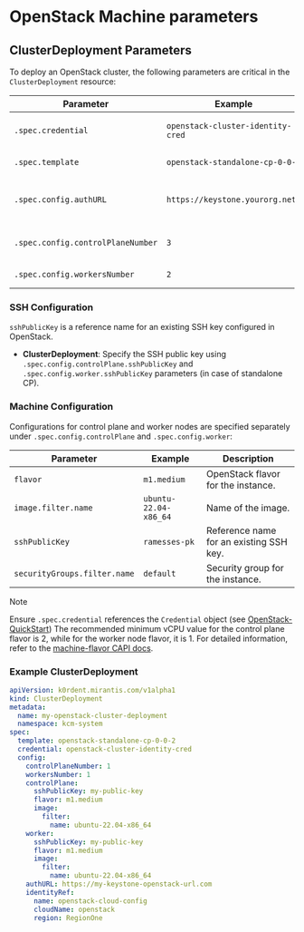 # OpenStack Machine parameters

## ClusterDeployment Parameters

To deploy an OpenStack cluster, the following parameters are critical in the `ClusterDeployment` resource:

| Parameter                     | Example                               | Description                                         |
|-------------------------------|---------------------------------------|-----------------------------------------------------|
| `.spec.credential`            | `openstack-cluster-identity-cred`     | Reference to the Credential object.                 |
| `.spec.template`              | `openstack-standalone-cp-0-0-1`       | Reference to the ClusterTemplate.                   |
| `.spec.config.authURL`        | `https://keystone.yourorg.net/`       | Keystone authentication endpoint for OpenStack.     |
| `.spec.config.controlPlaneNumber` | `3`                               | Number of control plane nodes.                      |
| `.spec.config.workersNumber`  | `2`                                   | Number of worker nodes.                             |

### SSH Configuration

`sshPublicKey` is a reference name for an existing SSH key configured in OpenStack.

- **ClusterDeployment**: Specify the SSH public key using `.spec.config.controlPlane.sshPublicKey` and `.spec.config.worker.sshPublicKey` parameters (in case of standalone CP).

### Machine Configuration

Configurations for control plane and worker nodes are specified separately under `.spec.config.controlPlane` and `.spec.config.worker`:

| Parameter                  | Example                | Description                        |
|----------------------------|------------------------|------------------------------------|
| `flavor`                   | `m1.medium`           | OpenStack flavor for the instance.|
| `image.filter.name`        | `ubuntu-22.04-x86_64` | Name of the image.                |
| `sshPublicKey`             | `ramesses-pk`         | Reference name for an existing SSH key.|
| `securityGroups.filter.name`| `default`             | Security group for the instance.  |

> [!NOTE]
> Ensure `.spec.credential` references the `Credential` object (see [OpenStack-QuickStart](../../quick-start/openstack.md))
> The recommended minimum vCPU value for the control plane flavor is 2, while for the worker node flavor, it is 1. For detailed information, refer to the [machine-flavor CAPI docs](https://github.com/kubernetes-sigs/cluster-api-provider-openstack/blob/main/docs/book/src/clusteropenstack/configuration.md#machine-flavor).

### Example ClusterDeployment

```yaml
apiVersion: k0rdent.mirantis.com/v1alpha1
kind: ClusterDeployment
metadata:
  name: my-openstack-cluster-deployment
  namespace: kcm-system
spec:
  template: openstack-standalone-cp-0-0-2
  credential: openstack-cluster-identity-cred
  config:
    controlPlaneNumber: 1
    workersNumber: 1
    controlPlane:
      sshPublicKey: my-public-key
      flavor: m1.medium
      image:
        filter:
          name: ubuntu-22.04-x86_64
    worker:
      sshPublicKey: my-public-key
      flavor: m1.medium
      image:
        filter:
          name: ubuntu-22.04-x86_64
    authURL: https://my-keystone-openstack-url.com
    identityRef:
      name: openstack-cloud-config
      cloudName: openstack
      region: RegionOne
```
